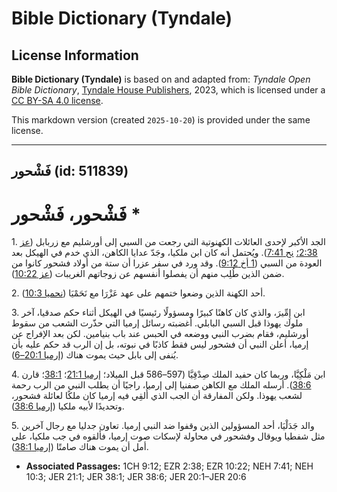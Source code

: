 # Bible Dictionary (Tyndale)

## License Information

**Bible Dictionary (Tyndale)** is based on and adapted from: _Tyndale Open Bible Dictionary_, [Tyndale House Publishers](https://tyndaleopenresources.com/), 2023, which is licensed under a [CC BY-SA 4.0 license](https://creativecommons.org/licenses/by-sa/4.0/legalcode.en).

This markdown version (created `2025-10-20`) is provided under the same license.



--------------------------------

## فَشْحور (id: 511839)

فَشْحور، فَشْحور \*
===================

1\. الجد الأكبر لإحدى العائلات الكهنوتية التي رجعت من السبي إلى أورشليم مع زربابل ([عز 2:38؛](https://ref.ly/Ezra2:38) [نح 7:41](https://ref.ly/Neh7:41)). ويُحتمل أنه كان ابن ملكيا، وجَدّ عدايا الكاهن، الذي خدم في الهيكل بعد العودة من السبي ([1 أخ 9:12](https://ref.ly/1Chr9:12)). وقد ورد في سفر عزرا أن ستة من أولاد فشحور كانوا من ضمن الذين طُلِب منهم أن يفصلوا أنفسهم عن زوجاتهم الغريبات ([عز 10:22](https://ref.ly/Ezra10:22)).

2\. أحد الكهنة الذين وضعوا ختمهم على عهد عَزْرَا مع نَحَمْيَا ([نحميا 10:3](https://ref.ly/Neh10:3)).

3\. ابن إِمِّيرَ، والذي كان كاهنًا كبيرًا ومسؤولًا رئيسيًا في الهيكل أثناء حكم صدقيا، آخر ملوك يهوذا قبل السبي البابلي. أغضبته رسائل إرميا التي حذّرت الشعب من سقوط أورشليم، فقام بضرب النبي ووضعه في الحبس عند باب بنيامين. لكن بعد الإفراج عن إرميا، أعلن النبي أن فشحور ليس فقط كاذبًا في نبوته، بل إن الرب قد حكم عليه بأن يُنفى إلى بابل حيث يموت هناك ([إرميا 20:1–6](https://ref.ly/Jer20:1-Jer20:6)).

4\. ابن مَلْكِيَّا، وربما كان حفيد الملك صِدْقِيَّا (597–586 قبل الميلاد؛ [إرميا 21:1](https://ref.ly/Jer21:1)؛ [38:1](https://ref.ly/Jer38:1)؛ قارن [38:6](https://ref.ly/Jer38:6)). أرسله الملك مع الكاهن صفنيا إلى إرميا، راجيًا أن يطلب النبي من الرب رحمة لشعب يهوذا. ولكن المفارقة أن الجب الذي أُلقِي فيه إرميا كان ملكًا لعائلة فشحور، وتحديدًا لأبيه ملكيا ([إرميا 38:6](https://ref.ly/Jer38:6)).

5\. والد جَدَلْيَا، أحد المسؤولين الذين وقفوا ضد النبي إرميا. تعاون جدليا مع رجال آخرين مثل شفطيا ويوقال وفشحور في محاولة لإسكات صوت إرميا، فألقوه في جب ملكيا، على أمل أن يموت هناك صامتًا ([إرميا 38:1](https://ref.ly/Jer38:1)).

* **Associated Passages:** 1CH 9:12; EZR 2:38; EZR 10:22; NEH 7:41; NEH 10:3; JER 21:1; JER 38:1; JER 38:6; JER 20:1–JER 20:6

